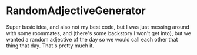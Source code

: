 # RandomAdjectiveGenerator
Super basic idea, and also not my best code, but I was just messing around with some roommates, and (there's some backstory I won't get into), but we wanted a random adjective of the day so we would call each other that thing that day. That's pretty much it.
